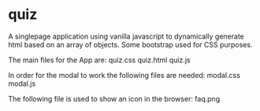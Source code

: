 # quiz
A singlepage application using vanilla javascript to dynamically generate html based on an array of objects.  Some bootstrap used for CSS purposes.

The main files for the App are:
quiz.css
quiz.html
quiz.js

In order for the modal to work the following files are needed:
modal.css
modal.js

The following file is used to show an icon in the browser:
faq.png
